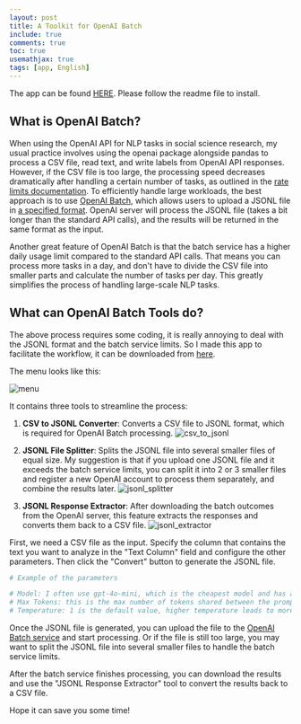 ```yaml
---
layout: post
title: A Toolkit for OpenAI Batch
include: true
comments: true
toc: true
usemathjax: true
tags: [app, English]
---
```


The app can be found [HERE](https://github.com/zheqiaochen/openaibatch). Please follow the readme file to install.

## What is OpenAI Batch?
When using the OpenAI API for NLP tasks in social science research, my usual practice involves using the openai package alongside pandas to process a CSV file, read text, and write labels from OpenAI API responses. However, if the CSV file is too large, the processing speed decreases dramatically after handling a certain number of tasks, as outlined in the [rate limits documentation](https://platform.openai.com/docs/guides/rate-limits). To efficiently handle large workloads, the best approach is to use [OpenAI Batch](https://platform.openai.com/docs/guides/batch), which allows users to upload a JSONL file in [a specified format](https://platform.openai.com/docs/guides/batch#1-preparing-your-batch-file). OpenAI server will process the JSONL file (takes a bit longer than the standard API calls), and the results will be returned in the same format as the input.

Another great feature of OpenAI Batch is that the batch service has a higher daily usage limit compared to the standard API calls. That means you can process more tasks in a day, and don't have to divide the CSV file into smaller parts and calculate the number of tasks per day. This greatly simplifies the process of handling large-scale NLP tasks.

## What can OpenAI Batch Tools do?

The above process requires some coding, it is really annoying to deal with the JSONL format and the batch service limits. So I made this app to facilitate the workflow, it can be downloaded from [here](https://github.com/zheqiaochen/openaibatch). 

The menu looks like this:

![menu](https://i.ibb.co/Y2gFd1n/Screenshot-2024-11-21-at-11-46-32-PM.png)

It contains three tools to streamline the process:

1. **CSV to JSONL Converter**: Converts a CSV file to JSONL format, which is required for OpenAI Batch processing.
![csv_to_jsonl](https://i.ibb.co/cbbp2WW/Screenshot-2024-11-26-at-11-08-09-AM.png)

2. **JSONL File Splitter**: Splits the JSONL file into several smaller files of equal size. My suggestion is that if you upload one JSONL file and it exceeds the batch service limits, you can split it into 2 or 3 smaller files and register a new OpenAI account to process them separately, and combine the results later.
![jsonl_splitter](https://i.ibb.co/KmkRr9v/Screenshot-2024-11-26-at-10-54-52-AM.png)

3. **JSONL Response Extractor**: After downloading the batch outcomes from the OpenAI server, this feature extracts the responses and converts them back to a CSV file.
![jsonl_extractor](https://i.ibb.co/MscjT94/Screenshot-2024-11-26-at-10-54-55-AM.png)

First, we need a CSV file as the input. Specify the column that contains the text you want to analyze in the "Text Column" field and configure the other parameters. Then click the "Convert" button to generate the JSONL file.

```python
# Example of the parameters

# Model: I often use gpt-4o-mini, which is the cheapest model and has a good balance between speed and quality.
# Max Tokens: this is the max number of tokens shared between the prompt and the response. One token is approximately 4 characters in English.
# Temperature: 1 is the default value, higher temperature leads to more creative responses, and lower temperature leads to more conservative responses.

```

Once the JSONL file is generated, you can upload the file to the [OpenAI Batch service](https://platform.openai.com/batches) and start processing. Or if the file is still too large, you may want to split the JSONL file into several smaller files to handle the batch service limits.

After the batch service finishes processing, you can download the results and use the "JSONL Response Extractor" tool to convert the results back to a CSV file.

Hope it can save you some time! 